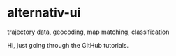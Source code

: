 # alternativ-ui
trajectory data, geocoding, map matching, classification

Hi, just going through the GitHub tutorials.
